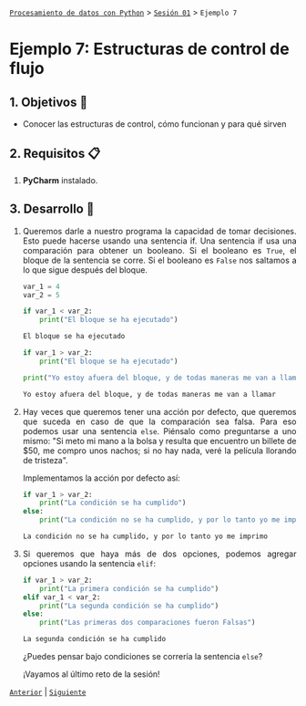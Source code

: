 [`Procesamiento de datos con Python`](../../Readme.md) > [`Sesión 01`](../Readme.md) > `Ejemplo 7`

# Ejemplo 7: Estructuras de control de flujo

<div style="text-align: justify;">

## 1. Objetivos :dart:

- Conocer las estructuras de control, cómo funcionan y para qué sirven

## 2. Requisitos :clipboard:

1. **PyCharm** instalado.

## 3. Desarrollo :rocket:

1. Queremos darle a nuestro programa la capacidad de tomar decisiones. Esto puede hacerse usando una sentencia if. Una sentencia if usa una comparación para obtener un booleano. Si el booleano es `True`, el bloque de la sentencia se corre. Si el booleano es `False` nos saltamos a lo que sigue después del bloque.

    ```python
    var_1 = 4
    var_2 = 5

    if var_1 < var_2:
        print("El bloque se ha ejecutado")
    ```

    ```bash
    El bloque se ha ejecutado
    ```

    ```python
    if var_1 > var_2:
        print("El bloque se ha ejecutado")
    
    print("Yo estoy afuera del bloque, y de todas maneras me van a llamar")
    ```

    ```bash
    Yo estoy afuera del bloque, y de todas maneras me van a llamar
    ```

2. Hay veces que queremos tener una acción por defecto, que queremos que suceda en caso de que la comparación sea falsa. Para eso podemos usar una sentencia `else`. Piénsalo como preguntarse a uno mismo: "Si meto mi mano a la bolsa y resulta que encuentro un billete de $50, me compro unos nachos; si no hay nada, veré la película llorando de tristeza".

    Implementamos la acción por defecto así:

    ```python
    if var_1 > var_2:
        print("La condición se ha cumplido")
    else:
        print("La condición no se ha cumplido, y por lo tanto yo me imprimo")
    ```

    ```bash
    La condición no se ha cumplido, y por lo tanto yo me imprimo
    ```

3. Si queremos que haya más de dos opciones, podemos agregar opciones usando la sentencia `elif`:

    
    ```python
    if var_1 > var_2:
        print("La primera condición se ha cumplido")
    elif var_1 < var_2:
        print("La segunda condición se ha cumplido")
    else:
        print("Las primeras dos comparaciones fueron Falsas")
    ```

    ```bash
    La segunda condición se ha cumplido
    ```

    ¿Puedes pensar bajo condiciones se correría la sentencia `else`?

    ¡Vayamos al último reto de la sesión!


[`Anterior`](../Readme.md) | [`Siguiente`](../Reto-02/README.md)

</div>